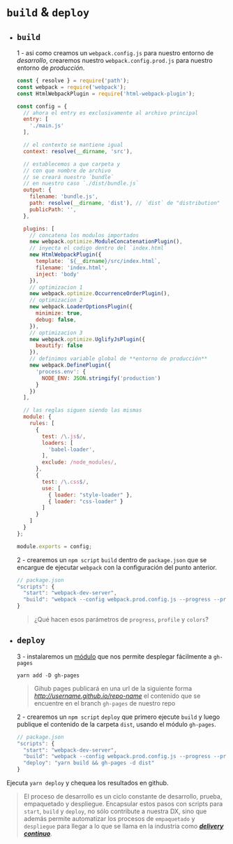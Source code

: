 # `build` & `deploy`

- ## `build`
  1 - asi como creamos un `webpack.config.js` para nuestro entorno de
  *desarrollo*, crearemos nuestro `webpack.config.prod.js` para nuestro entorno
  de *producción*.

  ```javascript
  const { resolve } = require('path');
  const webpack = require('webpack');
  const HtmlWebpackPlugin = require('html-webpack-plugin');

  const config = {
    // ahora el entry es exclusivamente al archivo principal
    entry: [
      './main.js'
    ],

    // el contexto se mantiene igual
    context: resolve(__dirname, 'src'),

    // establecemos a que carpeta y
    // con que nombre de archivo
    // se creará nuestro `bundle`
    // en nuestro caso `./dist/bundle.js`
    output: {
      filename: 'bundle.js',
      path: resolve(__dirname, 'dist'), // `dist` de "distribution"
      publicPath: '',
    },

    plugins: [
      // concatena los modulos importados
      new webpack.optimize.ModuleConcatenationPlugin(),
      // inyecta el codigo dentro del `index.html`
      new HtmlWebpackPlugin({
        template: `${__dirname}/src/index.html`,
        filename: 'index.html',
        inject: 'body'
      }),
      // optimizacion 1
      new webpack.optimize.OccurrenceOrderPlugin(),
      // optimizacion 2
      new webpack.LoaderOptionsPlugin({
        minimize: true,
        debug: false,
      }),
      // optimizacion 3
      new webpack.optimize.UglifyJsPlugin({
        beautify: false
      }),
      // definimos variable global de **entorno de producción**
      new webpack.DefinePlugin({
        'process.env': {
          NODE_ENV: JSON.stringify('production')
        }
      })
    ],

    // las reglas siguen siendo las mismas
    module: {
      rules: [
        {
          test: /\.js$/,
          loaders: [
            'babel-loader',
          ],
          exclude: /node_modules/,
        },
        {
          test: /\.css$/,
          use: [
            { loader: "style-loader" },
            { loader: "css-loader" }
          ]
        }
      ]
    }
  };

  module.exports = config;

  ```

  2 - crearemos un `npm script` `build` dentro de `package.json` que se encargue
  de ejecutar `webpack` con la configuración del punto anterior.
    ```javascript
    // package.json
    "scripts": {
      "start": "webpack-dev-server",
      "build": "webpack --config webpack.prod.config.js --progress --profile --colors"
    }
    ```

  > ¿Qué hacen esos parámetros de `progress`, `profile` y `colors`?

- ## `deploy`
  3 - instalaremos un [módulo](https://github.com/tschaub/gh-pages) que nos
  permite desplegar fácilmente a `gh-pages`
    ```
    yarn add -D gh-pages
    ```
    > Gihub pages publicará en una url de la siguiente forma *http://username.github.io/repo-name* el contenido que se encuentre en el branch `gh-pages` de nuestro repo

  2 - crearemos un `npm script` `deploy` que primero ejecute `build` y luego
  publique el contenido de la  carpeta `dist`, usando el módulo `gh-pages`.

  ```javascript
  // package.json
  "scripts": {
    "start": "webpack-dev-server",
    "build": "webpack --config webpack.prod.config.js --progress --profile --colors",
    "deploy": "yarn build && gh-pages -d dist"
  }
  ```

Ejecuta `yarn deploy` y chequea los resultados en github.

> El proceso de desarrollo es un ciclo constante de desarrollo, prueba,
empaquetado y despliegue. Encapsular estos pasos con scripts para `start`,
`build` y `deploy`, no sólo contribute a nuestra DX, sino que además permite
automatizar los procesos de `empaquetado` y `despliegue` para llegar a lo que se
llama en la industria como ***[delivery continuo](https://en.wikipedia.org/wiki/Continuous_delivery)***.
